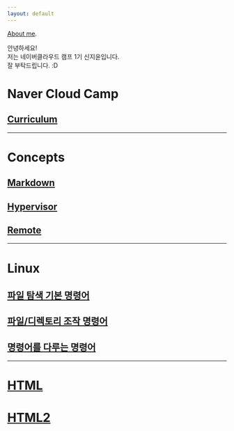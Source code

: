 ```yaml
---
layout: default
---
```


[About me](./another-page.html).

안녕하세요!\
저는 네이버클라우드 캠프 1기 신지윤입니다.\
잘 부탁드립니다. :D

# Naver Cloud Camp
## [Curriculum](./curriculum.md)

----------------------------

# Concepts
## [Markdown](./markdown.md)
## [Hypervisor](./hypervisor.md)
## [Remote](./remote.md)

--------------------------

# Linux
## [파일 탐색 기본 명령어](./linux_command1.md)
## [파일/디렉토리 조작 명령어](./linux_command2.md)
## [명령어를 다루는 명령어](./linux_command3.md)

-------------------------------

# [HTML](./html_structure.html)
# [HTML2](./html_structure_2.html)







